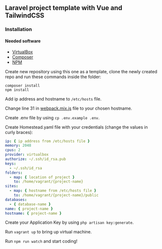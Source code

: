 ## Laravel project template with Vue and TailwindCSS

### Installation

#### Needed software

- [VirtualBox](https://www.virtualbox.org/)
- [Composer](https://getcomposer.org/)
- [NPM](https://www.npmjs.com/)

Create new repository using this one as a template, clone the newly created repo and run these commands inside the folder:

```
composer install
npm install
```

Add ip address and hostname to `/etc/hosts` file.

Change line 31 in [webpack.mix.js](webpack.mix.js#L31) file to your chosen hostname.

Create .env file by using `cp .env.example .env`.

Create Homestead.yaml file with your credentials (change the values in curly braces):

```yaml
ip: { ip address from /etc/hosts file }
memory: 2048
cpus: 2
provider: virtualbox
authorize: ~/.ssh/id_rsa.pub
keys:
  - ~/.ssh/id_rsa
folders:
  - map: { location of project }
    to: /home/vagrant/{project-name}
sites:
  - map: { hostname from /etc/hosts file }
    to: /home/vagrant/{project-name}/public
databases:
  - { database-name }
name: { project-name }
hostname: { project-name }
```

Create your Application Key by using `php artisan key:generate`.

Run `vagrant up` to bring up virtual machine.

Run `npm run watch` and start coding!
